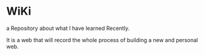 # WiKi
a Repository about what I have learned Recently.

It is a web that will record the whole process of building a new and personal web.
